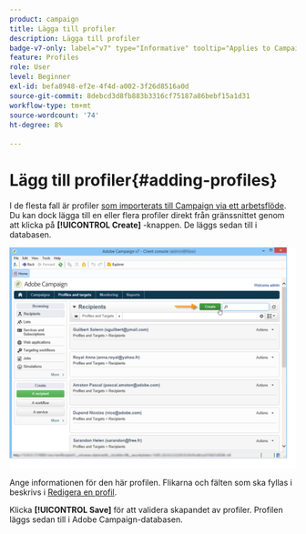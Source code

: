 ```yaml
---
product: campaign
title: Lägga till profiler
description: Lägga till profiler
badge-v7-only: label="v7" type="Informative" tooltip="Applies to Campaign Classic v7 only"
feature: Profiles
role: User
level: Beginner
exl-id: befa8948-ef2e-4f4d-a002-3f26d8516a0d
source-git-commit: 8debcd3d8fb883b3316cf75187a86bebf15a1d31
workflow-type: tm+mt
source-wordcount: '74'
ht-degree: 8%

---
```


# Lägg till profiler{#adding-profiles}



I de flesta fall är profiler [som importerats till Campaign via ett arbetsflöde](../../platform/using/import-export-workflows.md). Du kan dock lägga till en eller flera profiler direkt från gränssnittet genom att klicka på **[!UICONTROL Create]** -knappen. De läggs sedan till i databasen.

![](assets/s_ncs_user_profile_add.png)

Ange informationen för den här profilen. Flikarna och fälten som ska fyllas i beskrivs i [Redigera en profil](../../platform/using/editing-a-profile.md).

Klicka **[!UICONTROL Save]** för att validera skapandet av profiler. Profilen läggs sedan till i Adobe Campaign-databasen.
